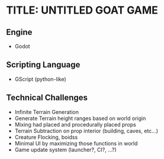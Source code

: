# TITLE: UNTITLED GOAT GAME

## Engine

* Godot

## Scripting Language

* GScript (python-like)

## Technical Challenges

* Infinite Terrain Generation
* Generate Terrain height ranges based on world origin
* Mixing had placed and procedurally placed props
* Terrain Subtraction on prop interior (building, caves, etc...)
* Creature Flocking, boidss
* Minimal UI by maximizing those functions in world
* Game update system (launcher?, CI?, ...?) 
